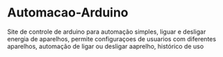 # Automacao-Arduino
 Site de controle de arduino para automação simples, liguar e desligar energia de aparelhos, permite configuraçoes de  usuarios com diferentes aparelhos, automação de ligar ou desligar aaprelho, histórico de uso
